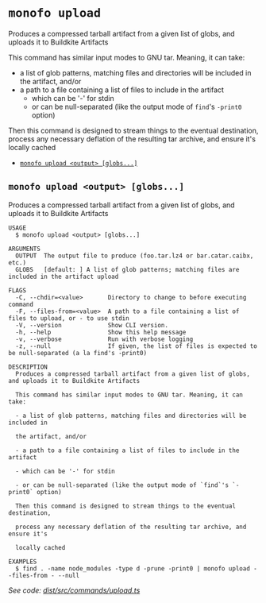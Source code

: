 `monofo upload`
===============

Produces a compressed tarball artifact from a given list of globs, and uploads it to Buildkite Artifacts

This command has similar input modes to GNU tar. Meaning, it can take:
- a list of glob patterns, matching files and directories will be included in
   the artifact, and/or
- a path to a file containing a list of files to include in the artifact
  - which can be '-' for stdin
  - or can be null-separated (like the output mode of `find`'s `-print0` option)

Then this command is designed to stream things to the eventual destination,
process any necessary deflation of the resulting tar archive, and ensure it's
locally cached

* [`monofo upload <output> [globs...]`](#monofo-upload-output-globs)

## `monofo upload <output> [globs...]`

Produces a compressed tarball artifact from a given list of globs, and uploads it to Buildkite Artifacts

```
USAGE
  $ monofo upload <output> [globs...]

ARGUMENTS
  OUTPUT  The output file to produce (foo.tar.lz4 or bar.catar.caibx, etc.)
  GLOBS   [default: ] A list of glob patterns; matching files are included in the artifact upload

FLAGS
  -C, --chdir=<value>       Directory to change to before executing command
  -F, --files-from=<value>  A path to a file containing a list of files to upload, or - to use stdin
  -V, --version             Show CLI version.
  -h, --help                Show this help message
  -v, --verbose             Run with verbose logging
  -z, --null                If given, the list of files is expected to be null-separated (a la find's -print0)

DESCRIPTION
  Produces a compressed tarball artifact from a given list of globs, and uploads it to Buildkite Artifacts

  This command has similar input modes to GNU tar. Meaning, it can take:

  - a list of glob patterns, matching files and directories will be included in

  the artifact, and/or

  - a path to a file containing a list of files to include in the artifact

  - which can be '-' for stdin

  - or can be null-separated (like the output mode of `find`'s `-print0` option)

  Then this command is designed to stream things to the eventual destination,

  process any necessary deflation of the resulting tar archive, and ensure it's

  locally cached

EXAMPLES
  $ find . -name node_modules -type d -prune -print0 | monofo upload --files-from - --null
```

_See code: [dist/src/commands/upload.ts](https://github.com/vital-software/monofo-buildkite-plugin/blob/v6.0.1/dist/src/commands/upload.ts)_
